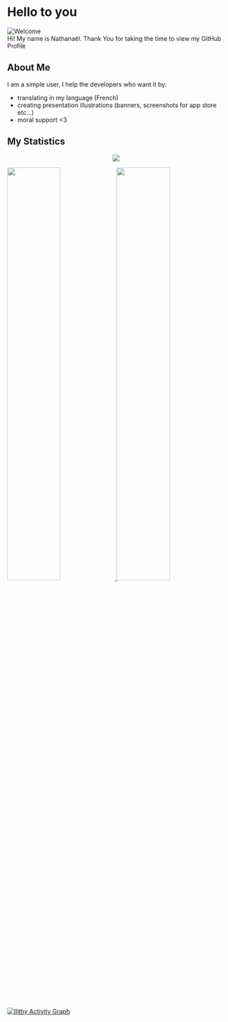 
<h1>Hello to you</h1>


<img alt="Welcome" src="https://github.com/Ilithy/Ilithy/blob/5789a61dbdbb8e0e87ab9980d9eca9aa243c099e/Art/ezgif-5-ea8ae0b501.mp4" align="center"/>

<div size='20px'> Hi! My name is Nathanaël. Thank You for taking the time to view my GitHub Profile
</div>

<h2>About Me</h2>

I am a simple user, I help the developers who want it by:

- translating in my language (French)
- creating presentation illustrations (banners, screenshots for app store etc...)
- moral support <3


<!--
**Ilithy/Ilithy** is a ✨ _special_ ✨ repository because its `README.md` (this file) appears on your GitHub profile.

Here are some ideas to get you started:

- 🔭 I’m currently working on ...
- 🌱 I’m currently learning ...
- 👯 I’m looking to collaborate on ...
- 🤔 I’m looking for help with ...
- 💬 Ask me about ...
- 📫 How to reach me: ...
- 😄 Pronouns: ...
- ⚡ Fun fact: ...
-->

<h2>My Statistics</h2>

<p align="center"> <img src="https://komarev.com/ghpvc/?username=Ilithy&label=Profile%20views&color=0e75b6&style=flat"
  </p>

<br/>
<p align="left">
  <a href="https://github.com/Ilithy">
  <img width="49.5%" src="https://github-readme-stats.vercel.app/api?username=Ilithy&show_icons=true&theme=radical&hide_border=true" />
    <img width="49.5%" src="https://github-readme-streak-stats.herokuapp.com/?user=Ilithy&show_icons=true&theme=radical&hide_border=true" />


[![Ilithy Activity Graph](https://activity-graph.herokuapp.com/graph?username=Ilithy&custom_title=Ilithy%20Contribution%20Graph&theme=radical)](https://Ilithy.dev)
</a>

</p>

<br>


